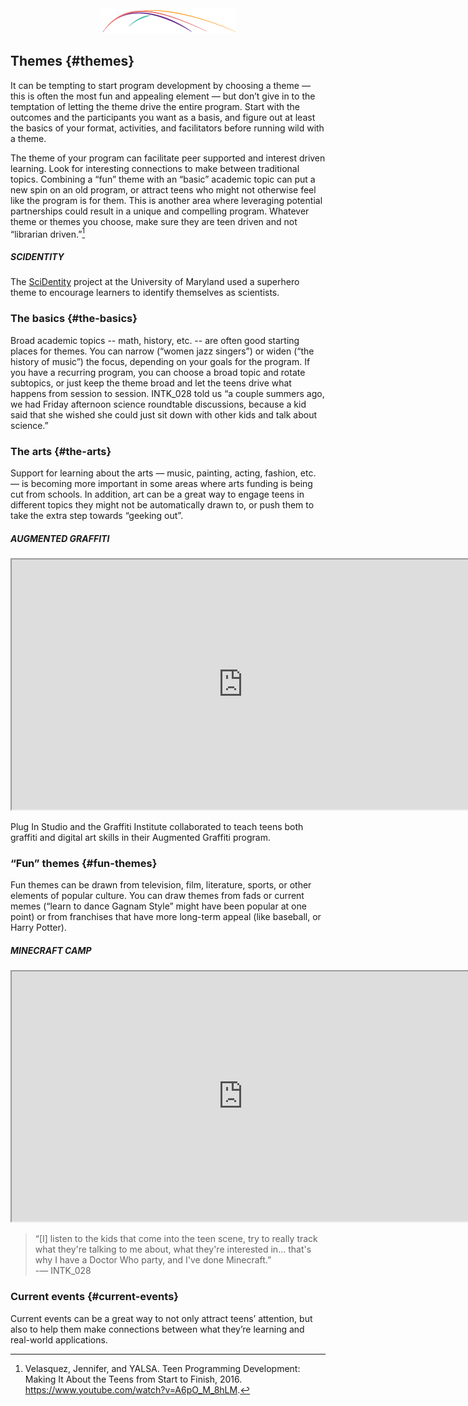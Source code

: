 <div style="text-align:center;"><img src="/assets/CL_Swoosh.png" alt="ConnectedLib: Helping librarians use digital media to make learning connections with youth"/></div>

## Themes {#themes}

It can be tempting to start program development by choosing a theme — this is often the most fun and appealing element — but don’t give in to the temptation of letting the theme drive the entire program. Start with the outcomes and the participants you want as a basis, and figure out at least the basics of your format, activities, and facilitators before running wild with a theme.

The theme of your program can facilitate peer supported and interest driven learning. Look for interesting connections to make between traditional topics. Combining a “fun” theme with an “basic” academic topic can put a new spin on an old program, or attract teens who might not otherwise feel like the program is for them. This is another area where leveraging potential partnerships could result in a unique and compelling program. Whatever theme or themes you choose, make sure they are teen driven and not “librarian driven.”[^1]

<div class="table-format case-study"><span class="title"><h5>SCIDENTITY</h5></span>

The <a href="https://www.umdrightnow.umd.edu/news/umd-project-helps-dc-students-build-sci-dentities">SciDentity</a> project at the University of Maryland used a superhero theme to encourage learners to identify themselves as scientists.</div>

### The basics {#the-basics}

Broad academic topics -- math, history, etc. -- are often good starting places for themes. You can narrow (“women jazz singers”) or widen (“the history of music”) the focus, depending on your goals for the program. If you have a recurring program, you can choose a broad topic and rotate subtopics, or just keep the theme broad and let the teens drive what happens from session to session. INTK_028 told us “a couple summers ago, we had Friday afternoon science roundtable discussions, because a kid said that she wished she could just sit down with other kids and talk about science.”

### The arts {#the-arts}

Support for learning about the arts — music, painting, acting, fashion, etc. — is becoming more important in some areas where arts funding is being cut from schools. In addition, art can be a great way to engage teens in different topics they might not be automatically drawn to, or push them to take the extra step towards “geeking out”.

<div class="table-format case-study"><span class="title"><h5>AUGMENTED GRAFFITI</h5></span>

<iframe width="740" height="400" border="none" src="https://www.youtube.com/embed/jzyd8Ot3yFI">
</iframe>
<p>Plug In Studio and the Graffiti Institute collaborated to teach teens both graffiti and digital art skills in their Augmented Graffiti program.</p>
</div>

### “Fun” themes {#fun-themes}

Fun themes can be drawn from television, film, literature, sports, or other elements of popular culture. You can draw themes from fads or current memes (“learn to dance Gagnam Style” might have been popular at one point) or from franchises that have more long-term appeal (like baseball, or Harry Potter).

<div class="table-format case-study"><span class="title"><h5>MINECRAFT CAMP</h5></span>

<iframe width="740" height="400" border="none" src="https://www.youtube.com/embed/xroUaY5ZaFo">
</iframe>
</div>

>“[I] listen to the kids that come into the teen scene, try to really track what they&#039;re talking to me about, what they&#039;re interested in… that&#039;s why I have a Doctor Who party, and I&#039;ve done Minecraft.”<br/> -— INTK_028

### Current events {#current-events}

Current events can be a great way to not only attract teens’ attention, but also to help them make connections between what they’re learning and real-world applications.

[^1]: Velasquez, Jennifer, and YALSA. Teen Programming Development: Making It About the Teens from Start to Finish, 2016\. https://www.youtube.com/watch?v=A6pO_M_8hLM.